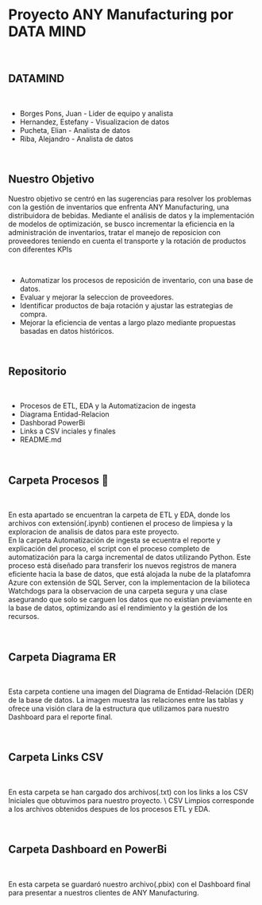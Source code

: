 # Proyecto ANY Manufacturing por DATA MIND

<br>

## DATAMIND

<br>

+ Borges Pons, Juan - Lider de equipo y analista
+ Hernandez, Estefany - Visualizacion de datos
+ Pucheta, Elian - Analista de datos
+ Riba, Alejandro - Analista de datos


<br>

## Nuestro Objetivo

Nuestro objetivo se centró en las sugerencias para resolver los problemas con la gestión de inventarios que enfrenta ANY Manufacturing, una distribuidora de bebidas. Mediante el análisis de datos y la implementación de modelos de optimización, se busco incrementar la eficiencia en la administración de inventarios, tratar el manejo de reposicion con proveedores teniendo en cuenta el transporte y la rotación de productos con diferentes KPIs

<br>

+ Automatizar los procesos de reposición de inventario, con una base de datos.
+ Evaluar y mejorar la seleccion de proveedores.
+ Identificar productos de baja rotación y ajustar las estrategias de compra.
+ Mejorar la eficiencia de ventas a largo plazo mediante propuestas basadas en datos históricos.

<br>

## Repositorio

<br>

+ Procesos de ETL, EDA y la Automatizacion de ingesta
+ Diagrama Entidad-Relacion
+ Dashborad PowerBi
+ Links a CSV inciales y finales
+ README.md

<br>

## Carpeta Procesos 🔗

<br>

En esta apartado se encuentran la carpeta de ETL y EDA, donde los archivos con extensión(.ipynb) contienen el proceso de limpiesa y la exploracion de analisis de datos para este proyecto. \
En la carpeta Automatización de ingesta se ecuentra el reporte y explicación del proceso, el script con el proceso completo de automatización para la carga incremental de datos utilizando Python. Este proceso está diseñado para transferir los nuevos registros de manera eficiente hacia la base de datos, que está alojada la nube de la platafomra Azure con extensión de SQL Server, con la implementacion de la bilioteca Watchdogs para la observacion de una carpeta segura y una clase asegurando que solo se carguen los datos que no existían previamente en la base de datos, optimizando así el rendimiento y la gestión de los recursos.

<br>

## Carpeta Diagrama ER

<br>

Esta carpeta contiene una imagen del Diagrama de Entidad-Relación (DER) de la base de datos. La imagen muestra las relaciones entre las tablas y ofrece una visión clara de la estructura que utilizamos para nuestro Dashboard para el reporte final.

<br>

## Carpeta Links CSV

<br>

En esta carpeta se han cargado dos archivos(.txt) con los links a los CSV Iniciales que obtuvimos para nuestro proyecto. \ 
CSV Limpios corresponde a los archivos obtenidos despues de los procesos ETL y EDA.

<br>

## Carpeta Dashboard en PowerBi

<br>

En esta carpeta se guardaró nuestro archivo(.pbix) con el Dashboard final para presentar a nuestros clientes de ANY Manufacturing.
